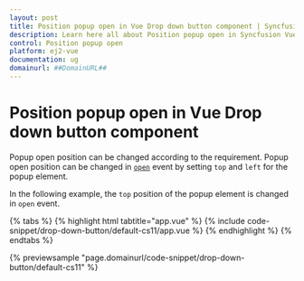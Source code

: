```yaml
---
layout: post
title: Position popup open in Vue Drop down button component | Syncfusion
description: Learn here all about Position popup open in Syncfusion Vue Drop down button component of Syncfusion Essential JS 2 and more.
control: Position popup open 
platform: ej2-vue
documentation: ug
domainurl: ##DomainURL##
---
```


# Position popup open in Vue Drop down button component

Popup open position can be changed according to the requirement. Popup open position can be changed in [`open`](https://ej2.syncfusion.com/vue/documentation/api/drop-down-button#open) event by setting `top` and `left` for the popup element.

In the following example, the `top` position of the popup element is changed in `open` event.

{% tabs %}
{% highlight html tabtitle="app.vue" %}
{% include code-snippet/drop-down-button/default-cs11/app.vue %}
{% endhighlight %}
{% endtabs %}
        
{% previewsample "page.domainurl/code-snippet/drop-down-button/default-cs11" %}